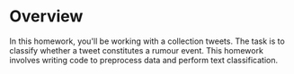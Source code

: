 # Overview

In this homework, you'll be working with a collection tweets. The task is to classify whether a tweet constitutes a rumour event. This homework involves writing code to preprocess data and perform text classification.
